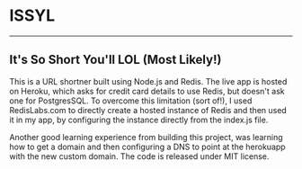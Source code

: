 # ISSYL
--------------


It's So Short You'll LOL (Most Likely!)
----------------------------------------

This is a URL shortner built using Node.js and Redis. The live app is hosted on Heroku, which  asks for credit card details to use Redis, but doesn't ask one for PostgresSQL. To overcome this limitation (sort of!), I used RedisLabs.com to directly create a hosted instance of Redis and then used it in my app, by configuring the instance directly from the index.js file.

Another good learning experience from building this project, was learning how to get a  domain and then configuring a DNS to point at the herokuapp with the new custom domain. The code is released under MIT license.


